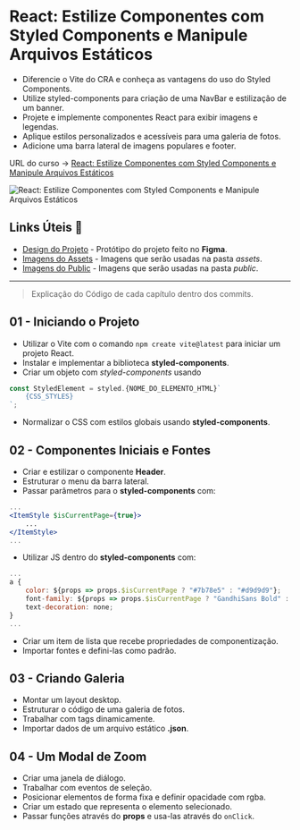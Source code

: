 # React: Estilize Componentes com Styled Components e Manipule Arquivos Estáticos

* Diferencie o Vite do CRA e conheça as vantagens do uso do Styled Components.
* Utilize styled-components para criação de uma NavBar e estilização de um banner.
* Projete e implemente componentes React para exibir imagens e legendas.
* Aplique estilos personalizados e acessíveis para uma galeria de fotos.
* Adicione uma barra lateral de imagens populares e footer.

URL do curso -> [React: Estilize Componentes com Styled Components e Manipule Arquivos Estáticos](https://cursos.alura.com.br/course/react-estilize-componentes-styled-components-manipule-arquivos-estaticos)

![React: Estilize Componentes com Styled Components e Manipule Arquivos Estáticos](https://www.alura.com.br/assets/api/share/curso-react-estilize-componentes-styled-components-manipule-arquivos-estaticos.png)

## Links Úteis &#x1F517;
* [Design do Projeto](https://www.figma.com/file/2LFVvhAwy08j6kCaPcnOzs/SpaceApp-%7C-React%3A-arquivos-est%C3%A1ticos-com-integra%C3%A7%C3%A3o-de-conceito-%C3%A1rea-de-component?type=design&mode=design) - Protótipo do projeto feito no **Figma**.
* [Imagens do Assets](https://github.com/alura-cursos/space-app/raw/main/assets.zip) - Imagens que serão usadas na pasta *assets*.
* [Imagens do Public](https://github.com/alura-cursos/space-app/raw/main/public.zip) - Imagens que serão usadas na pasta *public*.

***

> Explicação do Código de cada capítulo dentro dos commits.

## 01 - Iniciando o Projeto
* Utilizar o Vite com o comando `npm create vite@latest` para iniciar um projeto React.
* Instalar e implementar a biblioteca **styled-components**.
* Criar um objeto com *styled-components* usando 
```jsx
const StyledElement = styled.{NOME_DO_ELEMENTO_HTML}`
    {CSS_STYLES}
`;
```
* Normalizar o CSS com estilos globais usando **styled-components**.

## 02 - Componentes Iniciais e Fontes
* Criar e estilizar o componente **Header**.
* Estruturar o menu da barra lateral.
* Passar parâmetros para o **styled-components** com:
```jsx
...
<ItemStyle $isCurrentPage={true}>
    ...
</ItemStyle>
...
```
* Utilizar JS dentro do **styled-components** com:
```jsx
...
a {
    color: ${props => props.$isCurrentPage ? "#7b78e5" : "#d9d9d9"};
    font-family: ${props => props.$isCurrentPage ? "GandhiSans Bold" : "GandhiSans Regular"};
    text-decoration: none;
}
...
```
* Criar um item de lista que recebe propriedades de componentização.
* Importar fontes e defini-las como padrão.

## 03 - Criando Galeria
* Montar um layout desktop.
* Estruturar o código de uma galeria de fotos.
* Trabalhar com tags dinamicamente.
* Importar dados de um arquivo estático **.json**.

## 04 - Um Modal de Zoom
* Criar uma janela de diálogo.
* Trabalhar com eventos de seleção.
* Posicionar elementos de forma fixa e definir opacidade com rgba.
* Criar um estado que representa o elemento selecionado.
* Passar funções através do **props** e usa-las através do `onClick`.